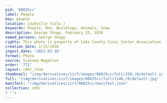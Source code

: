 ```yaml
---
pid: '00825cc'
label: People
key: people
location: Leadville (Colo.)
keywords: People, Men, Buildings, Animals, Snow
description: George Shupp, February 25, 1936
named_persons: George Shupp
rights: This photo is property of Lake County Civic Center Association.
creation_date: 2/25/1936
ingest_date: '2021-03-30'
format: Photo
source: Scanned Negative
order: '772'
layout: cmhc_item
thumbnail: "/img/derivatives/iiif/images/00825cc/full/250,/0/default.jpg"
full: "/img/derivatives/iiif/images/00825cc/full/1140,/0/default.jpg"
manifest: "/img/derivatives/iiif/00825cc/manifest.json"
collection: cmhc
! '': 
---
```

